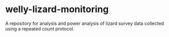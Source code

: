 # welly-lizard-monitoring
A repository for analysis and power analysis of lizard survey data collected using a repeated count protocol. 
